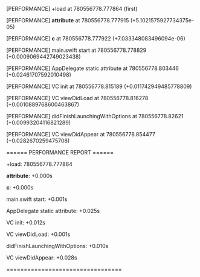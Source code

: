 [PERFORMANCE] +load at 780556778.777864 (first)

[PERFORMANCE] __attribute__ at 780556778.777915 (+5.1021575927734375e-05)

[PERFORMANCE] __c__ at 780556778.777922 (+7.033348083496094e-06)

[PERFORMANCE] main.swift start at 780556778.778829 (+0.0009069442749023438)

[PERFORMANCE] AppDelegate static attribute at 780556778.803446 (+0.02461707592010498)

[PERFORMANCE] VC init at 780556778.815189 (+0.011742949485778809)

[PERFORMANCE] VC viewDidLoad at 780556778.816278 (+0.0010889768600463867)

[PERFORMANCE] didFinishLaunchingWithOptions at 780556778.82621 (+0.00993204116821289)

[PERFORMANCE] VC viewDidAppear at 780556778.854477 (+0.0282670259475708)

====== PERFORMANCE REPORT ======

+load: 780556778.777864

__attribute__: +0.000s

__c__: +0.000s

main.swift start: +0.001s

AppDelegate static attribute: +0.025s

VC init: +0.012s

VC viewDidLoad: +0.001s

didFinishLaunchingWithOptions: +0.010s

VC viewDidAppear: +0.028s

=================================
